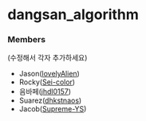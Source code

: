 # dangsan_algorithm


### Members
(수정해서 각자 추가하세요)
- Jason([lovelyAlien](https://github.com/lovelyAlien))
- Rocky([Sei-color](https://github.com/Sei-color))
- 음바페([jhdl0157](https://github.com/jhdl0157))
- Suarez([dhkstnaos](https://github.com/dhkstnaos))
- Jacob([Supreme-YS](https://github.com/Supreme-YS))
